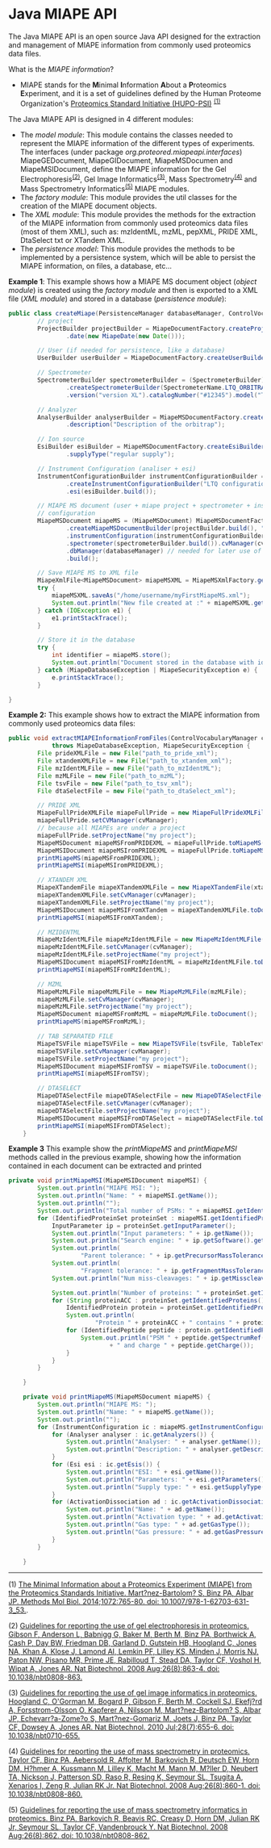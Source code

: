 # Java MIAPE API
The Java MIAPE API is an open source Java API designed for the extraction and management of MIAPE information from commonly used proteomics data files.

What is the *MIAPE information*?
 - MIAPE stands for the **M**inimal **I**nformation **A**bout a **P**roteomics **E**xperiment, and it is a set of guidelines defined by the Human Proteome Organization's [Proteomics Standard Initiative (HUPO-PSI)](http://psidev.info)  <sup>[(1)](https://www.ncbi.nlm.nih.gov/pubmed/24136562)</sup>

The Java MIAPE API is designed in 4 different modules:
 - The *model module*: This module contains the classes needed to represent the MIAPE information of the different types of experiments. The interfaces (under package *org.proteored.miapeapi.interfaces*) MiapeGEDocument, MiapeGIDocument, MiapeMSDocumen and MiapeMSIDocument, define the MIAPE information for the Gel Electrophoresis<sup>[(2)](https://www.ncbi.nlm.nih.gov/pubmed/18688234)</sup>, Gel Image Informatics<sup>[(3)](https://www.ncbi.nlm.nih.gov/pubmed/20622830)</sup>, Mass Spectrometry<sup>[(4)](https://www.ncbi.nlm.nih.gov/pubmed/18688232)</sup> and Mass Spectrometry Informatics<sup>[(5)](https://www.ncbi.nlm.nih.gov/pubmed/18688233)</sup> MIAPE modules. 
 - The *factory module*: This module provides the util classes for the creation of the MIAPE document objects.
 - The *XML module*: This module provides the methods for the extraction of the MIAPE information from commonly used proteomics data files (most of them XML), such as: mzIdentML, mzML, pepXML, PRIDE XML, DtaSelect txt or XTandem XML.
 - The *persistence model*: This module provides the methods to be implemented by a persistence system, which will be able to persist the MIAPE information, on files, a database, etc...
 
 **Example 1**:
 This example shows how a MIAPE MS document object (*object module*) is created using the *factory module* and then is exported to a XML file (*XML module*) and stored in a database (*persistence module*): 
```java
public class createMiape(PersistenceManager databaseManager, ControlVocabularyManager cvManager) {
		// project
		ProjectBuilder projectBuilder = MiapeDocumentFactory.createProjectBuilder("my project")
				.date(new MiapeDate(new Date()));

		// User (if needed for persistence, like a database)
		UserBuilder userBuilder = MiapeDocumentFactory.createUserBuilder("myUserName", "myPassword", databaseManager);

		// Spectrometer
		SpectrometerBuilder spectrometerBuilder = (SpectrometerBuilder) MiapeMSDocumentFactory
				.createSpectrometerBuilder(SpectrometerName.LTQ_ORBITRAP_XL_NAME).manufacturer("Thermo Scientific")
				.version("version XL").catalogNumber("#12345").model("The new Orbitrap XL");

		// Analyzer
		AnalyserBuilder analyserBuilder = MiapeMSDocumentFactory.createAnalyserBuilder("orbitrap")
				.description("Description of the orbitrap");

		// Ion source
		EsiBuilder esiBuilder = MiapeMSDocumentFactory.createEsiBuilder("nano-ESI").parameters("xx Volts")
				.supplyType("regular supply");

		// Instrument Configuration (analiser + esi)
		InstrumentConfigurationBuilder instrumentConfigurationBuilder = MiapeMSDocumentFactory
				.createInstrumentConfigurationBuilder("LTQ configuration").analyser(analyserBuilder.build())
				.esi(esiBuilder.build());

		// MIAPE MS document (user + miape project + spectrometer + instrument
		// configuration
		MiapeMSDocument miapeMS = (MiapeMSDocument) MiapeMSDocumentFactory
				.createMiapeMSDocumentBuilder(projectBuilder.build(), "my first miape document", userBuilder.build())
				.instrumentConfiguration(instrumentConfigurationBuilder.build())  
				.spectrometer(spectrometerBuilder.build()).cvManager(cvManager)  
				.dbManager(databaseManager) // needed for later use of .store()
				.build();

		// Save MIAPE MS to XML file
		MiapeXmlFile<MiapeMSDocument> miapeMSXML = MiapeMSXmlFactory.getFactory().toXml(miapeMS, cvManager);
		try {
			miapeMSXML.saveAs("/home/username/myFirstMiapeMS.xml");
			System.out.println("New file created at :" + miapeMSXML.getPath());
		} catch (IOException e1) {
			e1.printStackTrace();
		}

		// Store it in the database
		try {
			int identifier = miapeMS.store();
			System.out.println("Document stored in the database with identifier " + identifier);
		} catch (MiapeDatabaseException | MiapeSecurityException e) {
			e.printStackTrace();
		}

}
```

**Example 2:**
This example shows how to extract the MIAPE information from commonly used proteomics data files:
```java
public void extractMIAPEInformationFromFiles(ControlVocabularyManager cvManager)
			throws MiapeDatabaseException, MiapeSecurityException {
		File prideXMLFile = new File("path_to_pride_xml");
		File xtandemXMLFile = new File("path_to_xtandem_xml");
		File mzIdentMLFile = new File("path_to_mzIdentML");
		File mzMLFile = new File("path_to_mzML");
		File tsvFile = new File("path_to_tsv_xml");
		File dtaSelectFile = new File("path_to_dtaSelect_xml");

		// PRIDE XML
		MiapeFullPrideXMLFile miapeFullPride = new MiapeFullPrideXMLFile(prideXMLFile);
		miapeFullPride.setCVManager(cvManager);
		// because all MIAPEs are under a project
		miapeFullPride.setProjectName("my project");
		MiapeMSDocument miapeMSFromPRIDEXML = miapeFullPride.toMiapeMS();
		MiapeMSIDocument miapeMSIromPRIDEXML = miapeFullPride.toMiapeMSI();
		printMiapeMS(miapeMSFromPRIDEXML);
		printMiapeMSI(miapeMSIromPRIDEXML);

		// XTANDEM XML
		MiapeXTandemFile miapeXTandemXMLFile = new MiapeXTandemFile(xtandemXMLFile);
		miapeXTandemXMLFile.setCvManager(cvManager);
		miapeXTandemXMLFile.setProjectName("my project");
		MiapeMSIDocument miapeMSIFromXTandem = miapeXTandemXMLFile.toDocument();
		printMiapeMSI(miapeMSIFromXTandem);

		// MZIDENTML
		MiapeMzIdentMLFile miapeMzIdentMLFile = new MiapeMzIdentMLFile(mzIdentMLFile);
		miapeMzIdentMLFile.setCvManager(cvManager);
		miapeMzIdentMLFile.setProjectName("my project");
		MiapeMSIDocument miapeMSIFromMzIdentML = miapeMzIdentMLFile.toDocument();
		printMiapeMSI(miapeMSIFromMzIdentML);

		// MZML
		MiapeMzMLFile miapeMzMLFile = new MiapeMzMLFile(mzMLFile);
		miapeMzMLFile.setCvManager(cvManager);
		miapeMzMLFile.setProjectName("my project");
		MiapeMSDocument miapeMSFromMzML = miapeMzMLFile.toDocument();
		printMiapeMS(miapeMSFromMzML);

		// TAB SEPARATED FILE
		MiapeTSVFile miapeTSVFile = new MiapeTSVFile(tsvFile, TableTextFileSeparator.TAB);
		miapeTSVFile.setCvManager(cvManager);
		miapeTSVFile.setProjectName("my project");
		MiapeMSIDocument miapeMSIFromTSV = miapeTSVFile.toDocument();
		printMiapeMSI(miapeMSIFromTSV);

		// DTASELECT
		MiapeDTASelectFile miapeDTASelectFile = new MiapeDTASelectFile(dtaSelectFile);
		miapeDTASelectFile.setCvManager(cvManager);
		miapeDTASelectFile.setProjectName("my project");
		MiapeMSIDocument miapeMSIFromDTASelect = miapeDTASelectFile.toDocument();
		printMiapeMSI(miapeMSIFromDTASelect);
	}
```
**Example 3**
This example show the *printMiapeMS* and *printMiapeMSI* methods called in the previous example, showing how the information contained in each document can be extracted and printed
```java
private void printMiapeMSI(MiapeMSIDocument miapeMSI) {
		System.out.println("MIAPE MSI: ");
		System.out.println("Name: " + miapeMSI.getName());
		System.out.println("");
		System.out.println("Total number of PSMs: " + miapeMSI.getIdentifiedPeptides().size());
		for (IdentifiedProteinSet proteinSet : miapeMSI.getIdentifiedProteinSets()) {
			InputParameter ip = proteinSet.getInputParameter();
			System.out.println("Input parameters: " + ip.getName());
			System.out.println("Search engine: " + ip.getSoftware().getName());
			System.out.println(
					"Parent tolerance: " + ip.getPrecursorMassTolerance() + " " + ip.getPrecursorMassToleranceUnit());
			System.out.println(
					"Fragment tolerance: " + ip.getFragmentMassTolerance() + " " + ip.getFragmentMassToleranceUnit());
			System.out.println("Num miss-cleavages: " + ip.getMisscleavages());

			System.out.println("Number of proteins: " + proteinSet.getIdentifiedProteins().size());
			for (String proteinACC : proteinSet.getIdentifiedProteins().keySet()) {
				IdentifiedProtein protein = proteinSet.getIdentifiedProteins().get(proteinACC);
				System.out.println(
						"Protein " + proteinACC + " contains " + protein.getIdentifiedPeptides().size() + " PSMs");
				for (IdentifiedPeptide peptide : protein.getIdentifiedPeptides()) {
					System.out.println("PSM " + peptide.getSpectrumRef() + " with sequence " + peptide.getSequence()
							+ " and charge " + peptide.getCharge());
				}
			}
		}

	}

	private void printMiapeMS(MiapeMSDocument miapeMS) {
		System.out.println("MIAPE MS: ");
		System.out.println("Name: " + miapeMS.getName());
		System.out.println("");
		for (InstrumentConfiguration ic : miapeMS.getInstrumentConfigurations()) {
			for (Analyser analyser : ic.getAnalyzers()) {
				System.out.println("Analyser: " + analyser.getName());
				System.out.println("Description: " + analyser.getDescription());
			}
			for (Esi esi : ic.getEsis()) {
				System.out.println("ESI: " + esi.getName());
				System.out.println("Parameters: " + esi.getParameters());
				System.out.println("Supply type: " + esi.getSupplyType());
			}
			for (ActivationDissociation ad : ic.getActivationDissociations()) {
				System.out.println("Name: " + ad.getName());
				System.out.println("Activation type: " + ad.getActivationType());
				System.out.println("Gas type: " + ad.getGasType());
				System.out.println("Gas pressure: " + ad.getGasPressure() + " " + ad.getPressureUnit());
			}
		}

	}
```

---
(1) [The Minimal Information about a Proteomics Experiment (MIAPE) from the Proteomics Standards Initiative. 
Mart?nez-Bartolom? S, Binz PA, Albar JP. 
Methods Mol Biol. 2014;1072:765-80. doi: 10.1007/978-1-62703-631-3_53.](https://www.ncbi.nlm.nih.gov/pubmed/24136562).

(2) [Guidelines for reporting the use of gel electrophoresis in proteomics.
Gibson F, Anderson L, Babnigg G, Baker M, Berth M, Binz PA, Borthwick A, Cash P, Day BW, Friedman DB, Garland D, Gutstein HB, Hoogland C, Jones NA, Khan A, Klose J, Lamond AI, Lemkin PF, Lilley KS, Minden J, Morris NJ, Paton NW, Pisano MR, Prime JE, Rabilloud T, Stead DA, Taylor CF, Voshol H, Wipat A, Jones AR.
Nat Biotechnol. 2008 Aug;26(8):863-4. doi: 10.1038/nbt0808-863.](https://www.ncbi.nlm.nih.gov/pubmed/18688234)

(3) [Guidelines for reporting the use of gel image informatics in proteomics. 
Hoogland C, O'Gorman M, Bogard P, Gibson F, Berth M, Cockell SJ, Ekefj?rd A, Forsstrom-Olsson O, Kapferer A, Nilsson M, Mart?nez-Bartolom? S, Albar JP, Echevarr?a-Zome?o S, Mart?nez-Gomariz M, Joets J, Binz PA, Taylor CF, Dowsey A, Jones AR.
Nat Biotechnol. 2010 Jul;28(7):655-6. doi: 10.1038/nbt0710-655.](https://www.ncbi.nlm.nih.gov/pubmed/20622830)

(4) [Guidelines for reporting the use of mass spectrometry in proteomics.
Taylor CF, Binz PA, Aebersold R, Affolter M, Barkovich R, Deutsch EW, Horn DM, H?hmer A, Kussmann M, Lilley K, Macht M, Mann M, M?ller D, Neubert TA, Nickson J, Patterson SD, Raso R, Resing K, Seymour SL, Tsugita A, Xenarios I, Zeng R, Julian RK Jr.
Nat Biotechnol. 2008 Aug;26(8):860-1. doi: 10.1038/nbt0808-860.](https://www.ncbi.nlm.nih.gov/pubmed/18688232)

(5) [Guidelines for reporting the use of mass spectrometry informatics in proteomics.
Binz PA, Barkovich R, Beavis RC, Creasy D, Horn DM, Julian RK Jr, Seymour SL, Taylor CF, Vandenbrouck Y.
Nat Biotechnol. 2008 Aug;26(8):862. doi: 10.1038/nbt0808-862.](https://www.ncbi.nlm.nih.gov/pubmed/18688233)